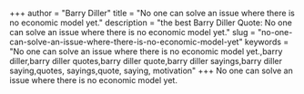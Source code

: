 +++
author = "Barry Diller"
title = "No one can solve an issue where there is no economic model yet."
description = "the best Barry Diller Quote: No one can solve an issue where there is no economic model yet."
slug = "no-one-can-solve-an-issue-where-there-is-no-economic-model-yet"
keywords = "No one can solve an issue where there is no economic model yet.,barry diller,barry diller quotes,barry diller quote,barry diller sayings,barry diller saying,quotes, sayings,quote, saying, motivation"
+++
No one can solve an issue where there is no economic model yet.
